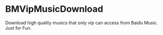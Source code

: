 BMVipMusicDownload
==================

Download high quality musics that only vip can access from Baidu Music. Just for Fun.
